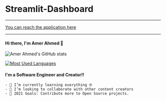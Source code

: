 # Streamlit-Dashboard

--- 
[You can reach the application here](https://amerahmed-streamlit-dashboard-main-dbqbtd.streamlit.app/)

---

#### Hi there, I'm Amer Ahmed 👋

![Amer Ahmed's GitHub stats](https://github-readme-stats-sigma-five.vercel.app/api?username=AmerAhmed&show_icons=true&theme=gruvbox_light)

[![Most Used Languages](https://github-readme-stats-sigma-five.vercel.app/api/top-langs/?username=AmerAhmed&layout=compact)](https://github.com/anuraghazra/github-readme-stats)



#### I'm a Software Engineer and Creator!!
```
- 🌱 I’m currently learning everything 🤓
- 👯 I’m looking to collaborate with other content creators
- 🥅 2021 Goals: Contribute more to Open Source projects.
```